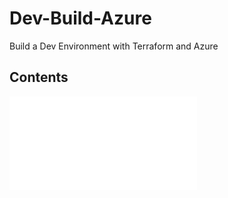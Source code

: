 # Dev-Build-Azure
Build a Dev Environment with Terraform and Azure

## Contents

![Azure CLI Setup](1-Setup.md)
